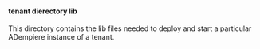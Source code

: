#### tenant dierectory lib

This directory contains the lib files needed to deploy and start a particular ADempiere instance of a tenant.